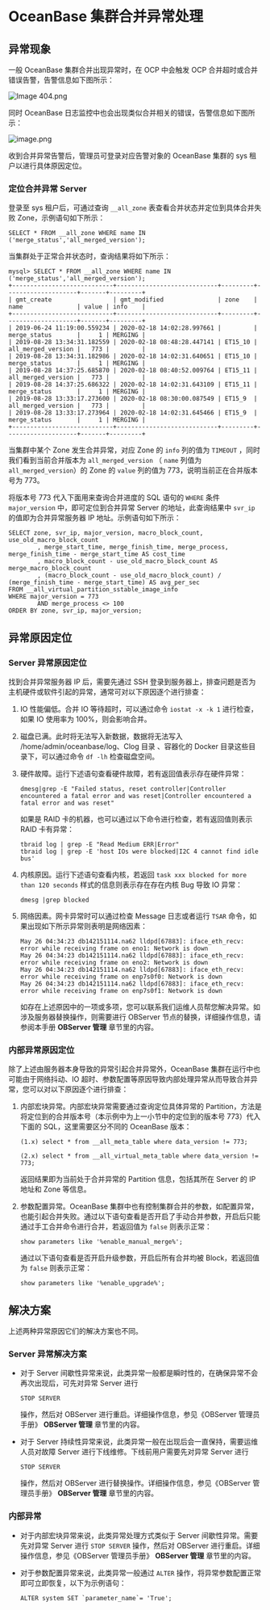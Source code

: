 OceanBase 集群合并异常处理 
=======================================



异常现象 
-------------------------

一般 OceanBase 集群合并出现异常时，在 OCP 中会触发 OCP 合并超时或合并错误告警，告警信息如下图所示：

![Image 404.png](https://help-static-aliyun-doc.aliyuncs.com/assets/img/zh-CN/7282988061/p199580.png "Image 404.png")

同时 OceanBase 日志监控中也会出现类似合并相关的错误，告警信息如下图所示：

![image.png](https://help-static-aliyun-doc.aliyuncs.com/assets/img/zh-CN/7282988061/p199581.png "image.png")

收到合并异常告警后，管理员可登录对应告警对象的 OceanBase 集群的 sys 租户以进行具体原因定位。

### 定位合并异常 Server 

登录至 sys 租户后，可通过查询 `__all_zone` 表查看合并状态并定位到具体合并失败 Zone，示例语句如下所示：

```unknow
SELECT * FROM __all_zone WHERE name IN ('merge_status','all_merged_version');
```



当集群处于正常合并状态时，查询结果将如下所示：

```unknow
mysql> SELECT * FROM __all_zone WHERE name IN ('merge_status','all_merged_version');
+----------------------------+----------------------------+---------+--------------------+-------+---------+
| gmt_create                 | gmt_modified               | zone    | name               | value | info    |
+----------------------------+----------------------------+---------+--------------------+-------+---------+
| 2019-06-24 11:19:00.559234 | 2020-02-18 14:02:28.997661 |         | merge_status       |     1 | MERGING |
| 2019-08-28 13:34:31.182559 | 2020-02-18 08:48:28.447141 | ET15_10 | all_merged_version |   773 |         |
| 2019-08-28 13:34:31.182986 | 2020-02-18 14:02:31.640651 | ET15_10 | merge_status       |     1 | MERGING |
| 2019-08-28 14:37:25.685870 | 2020-02-18 08:40:52.009764 | ET15_11 | all_merged_version |   773 |         |
| 2019-08-28 14:37:25.686322 | 2020-02-18 14:02:31.643109 | ET15_11 | merge_status       |     1 | MERGING |
| 2019-08-28 13:33:17.273600 | 2020-02-18 08:30:00.087549 | ET15_9  | all_merged_version |   773 |         |
| 2019-08-28 13:33:17.273964 | 2020-02-18 14:02:31.645466 | ET15_9  | merge_status       |     1 | MERGING |
+----------------------------+----------------------------+---------+--------------------+-------+---------+
```



当集群中某个 Zone 发生合并异常，对应 Zone 的 `info` 列的值为 `TIMEOUT` ，同时我们看到当前合并版本为 `all_merged_version` （ `name` 列值为 `all_merged_version`）的 Zone 的 `value` 列的值为 773，说明当前正在合并版本号为 773。

将版本号 773 代入下面用来查询合并进度的 SQL 语句的 `WHERE` 条件 `major_version` 中，即可定位到合并异常 Server 的地址，此查询结果中 `svr_ip` 的值即为合并异常服务器 IP 地址。示例语句如下所示：

```unknow
SELECT zone, svr_ip, major_version, macro_block_count, use_old_macro_block_count
        , merge_start_time, merge_finish_time, merge_process, merge_finish_time - merge_start_time AS cost_time
        , macro_block_count - use_old_macro_block_count AS merge_macro_block_count
        , (macro_block_count - use_old_macro_block_count) / (merge_finish_time - merge_start_time) AS avg_per_sec
FROM __all_virtual_partition_sstable_image_info
WHERE major_version = 773
        AND merge_process <> 100
ORDER BY zone, svr_ip, major_version;
```



异常原因定位 
---------------------------

### Server 异常原因定位 

找到合并异常服务器 IP 后，需要先通过 SSH 登录到服务器上，排查问题是否为主机硬件或软件引起的异常，通常可对以下原因逐个进行排查：

1. IO 性能偏低。合并 IO 等待超时，可以通过命令 `iostat -x -k 1` 进行检查，如果 IO 使用率为 100%，则会影响合并。

   

2. 磁盘已满。此时将无法写入新数据，数据将无法写入 /home/admin/oceanbase/log、Clog 目录 、容器化的 Docker 目录这些目录下，可以通过命令 `df -lh` 检查磁盘空间。

   

3. 硬件故障。运行下述语句查看硬件故障，若有返回值表示存在硬件异常：

   ```unknow
   dmesg|grep -E "Failed status, reset controller|Controller encountered a fatal error and was reset|Controller encountered a fatal error and was reset"
   ```

   

   如果是 RAID 卡的机器，也可以通过以下命令进行检查，若有返回值则表示 RAID 卡有异常：

   ```unknow
   tbraid log | grep -E "Read Medium ERR|Error"
   tbraid log | grep -E 'host IOs were blocked|I2C 4 cannot find idle bus'
   ```

   

   

4. 内核原因。运行下述语句查看内核，若返回 `task xxx blocked for more than 120 seconds` 样式的信息则表示存在存在内核 Bug 导致 IO 异常：

   ```unknow
   dmesg |grep blocked
   ```

   

5. 网络因素。网卡异常时可以通过检查 Message 日志或者运行 `TSAR` 命令，如果出现如下所示异常则表明是网络因素：

   ```unknow
   May 26 04:34:23 db142151114.na62 lldpd[67883]: iface_eth_recv: error while receiving frame on eno1: Network is down
   May 26 04:34:23 db142151114.na62 lldpd[67883]: iface_eth_recv: error while receiving frame on eno2: Network is down
   May 26 04:34:23 db142151114.na62 lldpd[67883]: iface_eth_recv: error while receiving frame on enp7s0f0: Network is down
   May 26 04:34:23 db142151114.na62 lldpd[67883]: iface_eth_recv: error while receiving frame on enp7s0f1: Network is down
   ```

   

   如存在上述原因中的一项或多项，您可以联系我们运维人员帮您解决异常。如涉及服务器替换操作，则需要进行 OBServer 节点的替换，详细操作信息，请参阅本手册 **OBServer 管理** 章节里的内容。
   




### 内部异常原因定位 

除了上述由服务器本身导致的异常引起合并异常外，OceanBase 集群在运行中也可能由于网络抖动、IO 超时、参数配置等原因导致内部处理异常从而导致合并异常，您可以对以下原因逐个进行排查：

1. 内部宏块异常。内部宏块异常需要通过查询定位具体异常的 Partition，方法是将定位到的合并版本号（本示例中为上一小节中的定位到的版本号 773）代入下面的 SQL，这里需要区分不同的 OceanBase 版本：

   ```unknow
   (1.x) select * from __all_meta_table where data_version != 773;
   
   (2.x) select * from __all_virtual_meta_table where data_version != 773;
   ```

   

   返回结果即为当前处于合并异常的 Partition 信息，包括其所在 Server 的 IP 地址和 Zone 等信息。
   

2. 参数配置异常。OceanBase 集群中也有控制集群合并的参数，如配置异常，也能引起合并失败。通过以下语句查看是否开启了手动合并参数，开启后只能通过手工合并命令进行合并，若返回值为 `false` 则表示正常：

   ```unknow
   show parameters like '%enable_manual_merge%';
   ```

   

   通过以下语句查看是否开启升级参数，开启后所有合并均被 Block，若返回值为 `false` 则表示正常：

   ```unknow
   show parameters like '%enable_upgrade%';
   ```

   




解决方案 
-------------------------

上述两种异常原因它们的解决方案也不同。

### Server 异常解决方案 

* 对于 Server 间歇性异常来说，此类异常一般都是瞬时性的，在确保异常不会再次出现后，可先对异常 Server 进行 

  `STOP SERVER`

  操作，然后对 OBServer 进行重启。详细操作信息，参见《OBServer 管理员手册》 **OBServer 管理** 章节里的内容。
  

* 对于 Server 持续性异常来说，此类异常一般在出现后会一直保持，需要运维人员对故障 Server 进行下线维修。下线前用户需要先对异常 Server 进行 

  `STOP SERVER`

  操作，然后对 OBServer 进行替换操作。详细操作信息，参见《OBServer 管理员手册》 **OBServer 管理** 章节里的内容。
  




### 内部异常 

* 对于内部宏块异常来说，此类异常处理方式类似于 Server 间歇性异常。需要先对异常 Server 进行 `STOP SERVER` 操作，然后对 OBServer 进行重启。详细操作信息，参见《OBServer 管理员手册》 **OBServer 管理** 章节里的内容。

  

* 对于参数配置异常来说，此类异常一般通过 `ALTER` 操作，将异常参数配置正常即可立即恢复，以下为示例语句：

  ```unknow
  ALTER system SET `parameter_name`= 'True';
  ```

  



